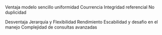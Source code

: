 Ventaja modelo sencillo uniformidad Courrencia Integridad referencial No duplicidad

Desventaja Jerarquía y Flexibilidad Rendimiento Escabilidad y desafio en el manejo Complejidad de consultas avanzadas